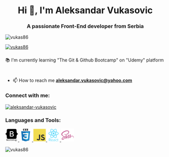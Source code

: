 <h1 align="center">Hi 👋, I'm Aleksandar Vukasovic</h1>
<h3 align="center">A passionate Front-End developer from Serbia</h3>

<p align="left"> <img src="https://komarev.com/ghpvc/?username=vukas86&label=Profile%20views&color=0e75b6&style=flat" alt="vukas86" /> </p>

<p align="left"> <a href="https://github.com/ryo-ma/github-profile-trophy"><img src="https://github-profile-trophy.vercel.app/?username=vukas86" alt="vukas86" /></a> </p>

###

<p align="left">📚 I'm currently learning "The Git & Github Bootcamp" on "Udemy" platform<br><br>

###

- 📫 How to reach me **aleksandar.vukasovic@yahoo.com**

<h3 align="left">Connect with me:</h3>
<p align="left">
<a href="https://linkedin.com/in/aleksandar-vukasovic" target="blank"><img align="center" src="https://raw.githubusercontent.com/rahuldkjain/github-profile-readme-generator/master/src/images/icons/Social/linked-in-alt.svg" alt="aleksandar-vukasovic" height="30" width="40" /></a>
</p>

<h3 align="left">Languages and Tools:</h3>
<p align="left"> <a href="https://getbootstrap.com" target="_blank"> <img src="https://raw.githubusercontent.com/devicons/devicon/master/icons/bootstrap/bootstrap-plain-wordmark.svg" alt="bootstrap" width="40" height="40"/> </a> <a href="https://www.w3schools.com/css/" target="_blank"> <img src="https://raw.githubusercontent.com/devicons/devicon/master/icons/css3/css3-original-wordmark.svg" alt="css3" width="40" height="40"/> </a> <a href="https://developer.mozilla.org/en-US/docs/Web/JavaScript" target="_blank"> <img src="https://raw.githubusercontent.com/devicons/devicon/master/icons/javascript/javascript-original.svg" alt="javascript" width="40" height="40"/> </a> <a href="https://reactjs.org/" target="_blank"> <img src="https://raw.githubusercontent.com/devicons/devicon/master/icons/react/react-original-wordmark.svg" alt="react" width="40" height="40"/> </a> <a href="https://sass-lang.com" target="_blank"> <img src="https://raw.githubusercontent.com/devicons/devicon/master/icons/sass/sass-original.svg" alt="sass" width="40" height="40"/> 
 </a> </p>
 <p><img align="left" src="https://github-readme-stats-sigma-five.vercel.app/api/top-langs?username=vukas86&show_icons=true&locale=en&layout=compact" alt="vukas86" /></p>
 


